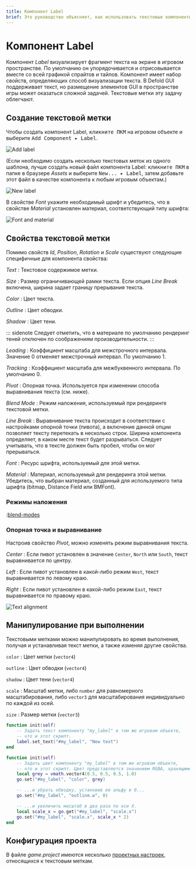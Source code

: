 ```yaml
---
title: Компонент Label
brief: Это руководство объясняет, как использовать текстовые компоненты Label в игровых объектах в пространстве игры.
---
```


# Компонент Label

Компонент *Label* визуализирует фрагмент текста на экране в игровом пространстве. По умолчанию он упорядочивается и отрисовывается вместе со всей графикой спрайтов и тайлов. Компонент имеет набор свойств, определяющих способ визуализации текста. В Defold GUI поддерживает текст, но размещение элементов GUI в пространстве игры может оказаться сложной задачей. Текстовые метки эту задачу облегчают.

## Создание текстовой метки

Чтобы создать компонент Label, <kbd>кликните ПКМ</kbd> на игровом объекте и выберите <kbd>Add Component ▸ Label</kbd>.

![Add label](images/label/add_label.png)

(Если необходимо создать несколько текстовых меток из одного шаблона, лучше создать новый файл компонента Label: <kbd>кликните ПКМ</kbd> в папке в браузере *Assets* и выберите <kbd>New... ▸ Label</kbd>, затем добавьте этот файл в качестве компонента к любым игровым объектам.)

![New label](images/label/label.png)

В свойстве *Font* укажите необходимый шрифт и убедитесь, что в свойстве *Material* установлен материал, соответствующий типу шрифта:

![Font and material](images/label/font_material.png)

## Свойства текстовой метки

Помимо свойств *Id*, *Position*, *Rotation* и *Scale* существуют следующие специфичные для компонента свойства:

*Text*
: Текстовое содержимое метки.

*Size*
: Размер ограничивающей рамки текста. Если опция *Line Break* включена, ширина задает границу прерывания текста.

*Color*
: Цвет текста.

*Outline*
: Цвет обводки.

*Shadow*
: Цвет тени.

::: sidenote
Следует отметить, что в материале по умолчанию рендеринг теней отключен по соображениям производительности.
:::

*Leading*
: Коэффициент масштаба для межстрочного интервала. Значение 0 отменяет межстрочный интервал. По умолчанию 1.

*Tracking*
: Коэффициент масштаба для межбуквенного интервала. По умолчанию 0.

*Pivot*
: Опорная точка. Используется при изменении способа выравнивания текста (см. ниже).

*Blend Mode*
: Режим наложения, используемый при рендеринге текстовой метки.

*Line Break*
: Выравнивание текста происходит в соответствии с настройками опорной точки (пивота), а включение данной опции позволяет тексту перетекать в несколько строк. Ширина компонента определяет, в каком месте текст будет разрываться. Следует учитывать, что в тексте должен быть пробел, чтобы он мог прерываться.

*Font*
: Ресурс шрифта, используемый для этой метки.

*Material*
: Материал, используемый для рендеринга этой метки. Убедитесь, что выбран материал, созданный для используемого типа шрифта (bitmap, Distance Field или BMFont).

### Режимы наложения
:[blend-modes](../shared/blend-modes.md)

### Опорная точка и выравнивание

Настроив свойство *Pivot*, можно изменять режим выравнивания текста.

*Center*
: Если пивот установлен в значение `Center`, `North` или `South`, текст выравнивается по центру.

*Left*
: Если пивот установлен в какой-либо режим `West`, текст выравнивается по левому краю.

*Right*
: Если пивот установлен в какой-либо режим `East`, текст выравнивается по правому краю.

![Text alignment](images/label/align.png)

## Манипулирование при выполнении

Текстовыми метками можно манипулировать во время выполнения, получая и устанавливая текст метки, а также изменяя другие свойства.

`color`
: Цвет метки (`vector4`)

`outline`
: Цвет обводки (`vector4`)

`shadow`
: Цвет тени (`vector4`)

`scale`
: Масштаб метки, либо `number` для равномерного масштабирования, либо `vector3` для масштабирования индивидуально по каждой из осей.

`size`
: Размер метки (`vector3`)

```lua
function init(self)
    -- Задать текст компоненту "my_label" в том же игровом объекте,
    -- что и этот скрипт.
    label.set_text("#my_label", "New text")
end
```

```lua
function init(self)
    -- Задать цвет компоненту "my_label" в том же игровом объекте,
    -- что и этот скрипт. Цвет представляется значением RGBA, хранящимся как тип vector4.
    local grey = vmath.vector4(0.5, 0.5, 0.5, 1.0)
    go.set("#my_label", "color", grey)

    -- ...и убрать обводку, установив ее альфу в 0...
    go.set("#my_label", "outline.w", 0)

    -- ...и увеличить масштаб в два раза по оси X.
    local scale_x = go.get("#my_label", "scale.x")
    go.set("#my_label", "scale.x", scale_x * 2)
end
```

## Конфигурация проекта

В файле *game.project* имеются несколько [проектных настроек](/manuals/project-settings#label), относящихся к текстовым меткам.
